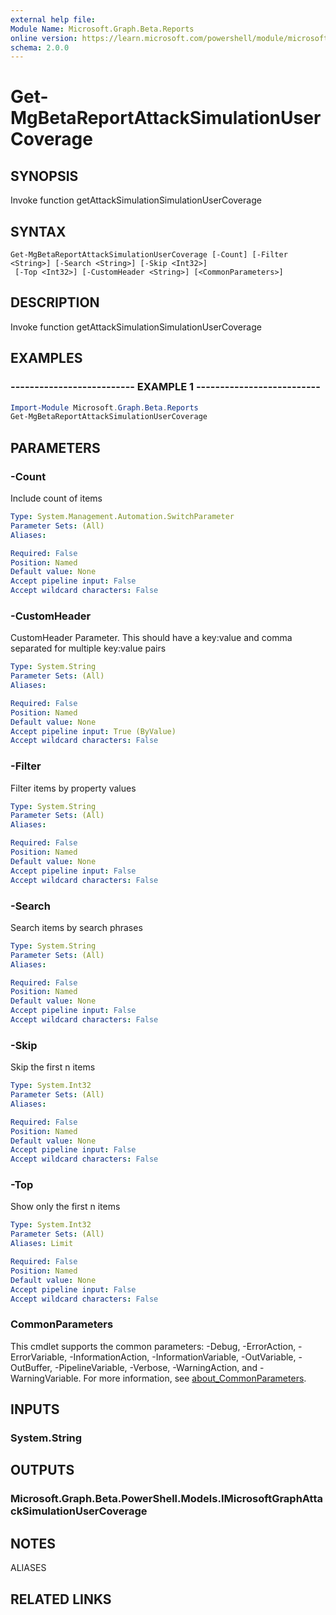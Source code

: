 ```yaml
---
external help file:
Module Name: Microsoft.Graph.Beta.Reports
online version: https://learn.microsoft.com/powershell/module/microsoft.graph.beta.reports/get-mgbetareportattacksimulationusercoverage
schema: 2.0.0
---
```


# Get-MgBetaReportAttackSimulationUserCoverage

## SYNOPSIS
Invoke function getAttackSimulationSimulationUserCoverage

## SYNTAX

```
Get-MgBetaReportAttackSimulationUserCoverage [-Count] [-Filter <String>] [-Search <String>] [-Skip <Int32>]
 [-Top <Int32>] [-CustomHeader <String>] [<CommonParameters>]
```

## DESCRIPTION
Invoke function getAttackSimulationSimulationUserCoverage

## EXAMPLES

### -------------------------- EXAMPLE 1 --------------------------
```powershell
Import-Module Microsoft.Graph.Beta.Reports
Get-MgBetaReportAttackSimulationUserCoverage
```



## PARAMETERS

### -Count
Include count of items

```yaml
Type: System.Management.Automation.SwitchParameter
Parameter Sets: (All)
Aliases:

Required: False
Position: Named
Default value: None
Accept pipeline input: False
Accept wildcard characters: False
```

### -CustomHeader
CustomHeader Parameter.
This should have a key:value and comma separated for multiple key:value pairs

```yaml
Type: System.String
Parameter Sets: (All)
Aliases:

Required: False
Position: Named
Default value: None
Accept pipeline input: True (ByValue)
Accept wildcard characters: False
```

### -Filter
Filter items by property values

```yaml
Type: System.String
Parameter Sets: (All)
Aliases:

Required: False
Position: Named
Default value: None
Accept pipeline input: False
Accept wildcard characters: False
```

### -Search
Search items by search phrases

```yaml
Type: System.String
Parameter Sets: (All)
Aliases:

Required: False
Position: Named
Default value: None
Accept pipeline input: False
Accept wildcard characters: False
```

### -Skip
Skip the first n items

```yaml
Type: System.Int32
Parameter Sets: (All)
Aliases:

Required: False
Position: Named
Default value: None
Accept pipeline input: False
Accept wildcard characters: False
```

### -Top
Show only the first n items

```yaml
Type: System.Int32
Parameter Sets: (All)
Aliases: Limit

Required: False
Position: Named
Default value: None
Accept pipeline input: False
Accept wildcard characters: False
```

### CommonParameters
This cmdlet supports the common parameters: -Debug, -ErrorAction, -ErrorVariable, -InformationAction, -InformationVariable, -OutVariable, -OutBuffer, -PipelineVariable, -Verbose, -WarningAction, and -WarningVariable. For more information, see [about_CommonParameters](http://go.microsoft.com/fwlink/?LinkID=113216).

## INPUTS

### System.String

## OUTPUTS

### Microsoft.Graph.Beta.PowerShell.Models.IMicrosoftGraphAttackSimulationUserCoverage

## NOTES

ALIASES

## RELATED LINKS

